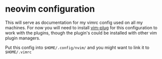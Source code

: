 # neovim configuration

This will serve as documentation for my vimrc config used on all my machines.
For now you will need to install [vim-plug](junegunn/vim-plug) for this
configuration to work with the plugins, though the plugin's could be installed
with other vim plugin managers.

Put this config into `$HOME/.config/nvim/` and you might want to link it to
`$HOME/.vimrc`
